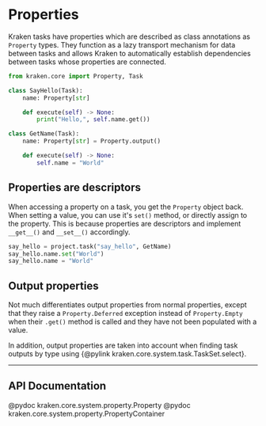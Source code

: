 # Properties

Kraken tasks have properties which are described as class annotations as `Property` types. They function as a lazy
transport mechanism for data between tasks and allows Kraken to automatically establish dependencies between tasks
whose properties are connected.

```py
from kraken.core import Property, Task

class SayHello(Task):
    name: Property[str]

    def execute(self) -> None:
        print("Hello,", self.name.get())

class GetName(Task):
    name: Property[str] = Property.output()

    def execute(self) -> None:
        self.name = "World"
```

## Properties are descriptors

When accessing a property on a task, you get the `Property` object back. When setting a value, you can use it's
`set()` method, or directly assign to the property. This is because properties are descriptors and implement `__get__()` and `__set__()` accordingly.

```py
say_hello = project.task("say_hello", GetName)
say_hello.name.set("World")
say_hello.name = "World"
```

## Output properties

Not much differentiates output properties from normal properties, except that they raise a `Property.Deferred`
exception instead of `Property.Empty` when their `.get()` method is called and they have not been populated with
a value.

In addition, output properties are taken into account when finding task outputs by type using
{@pylink kraken.core.system.task.TaskSet.select}.

---
## API Documentation

@pydoc kraken.core.system.property.Property
@pydoc kraken.core.system.property.PropertyContainer
